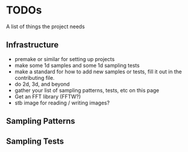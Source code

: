 # TODOs

A list of things the project needs

## Infrastructure

* premake or similar for setting up projects
* make some 1d samples and some 1d sampling tests
* make a standard for how to add new samples or tests, fill it out in the contributing file.
* do 2d, 3d, and beyond
* gather your list of sampling patterns, tests, etc on this page
* Get an FFT library (FFTW?)
* stb image for reading / writing images?

## Sampling Patterns

## Sampling Tests

